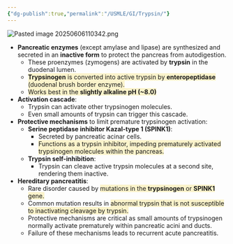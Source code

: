 ```yaml
---
{"dg-publish":true,"permalink":"/USMLE/GI/Trypsin/"}
---
```


![Pasted image 20250606110342.png](/img/user/appendix/Pasted%20image%2020250606110342.png)
- **Pancreatic enzymes** (except amylase and lipase) are synthesized and secreted in an **inactive form** to protect the pancreas from autodigestion. 
	- These proenzymes (zymogens) are activated by **trypsin** in the duodenal lumen.
	- <span style="background:rgba(240, 200, 0, 0.2)">**Trypsinogen** is converted into active trypsin by **enteropeptidase** (duodenal brush border enzyme).</span>
	- <span style="background:rgba(240, 200, 0, 0.2)">Works best in the **slightly alkaline pH (~8.0)**</span>
- **Activation cascade**:
	- Trypsin can activate other trypsinogen molecules.
	- Even small amounts of trypsin can trigger this cascade.
- **Protective mechanisms** to limit premature trypsinogen activation:
	- **Serine peptidase inhibitor Kazal-type 1 (SPINK1)**:
		- Secreted by pancreatic acinar cells.
		- <span style="background:rgba(240, 200, 0, 0.2)">Functions as a trypsin inhibitor, impeding prematurely activated trypsinogen molecules within the pancreas.</span>
	- **Trypsin self-inhibition**:
		- Trypsin can cleave active trypsin molecules at a second site, rendering them inactive.
- **Hereditary pancreatitis**:
	- Rare disorder caused by <span style="background:rgba(240, 200, 0, 0.2)">mutations in the **trypsinogen** or **SPINK1** gene.</span>
	- Common mutation results in <span style="background:rgba(240, 200, 0, 0.2)">abnormal trypsin that is not susceptible to inactivating cleavage by trypsin.</span>
	- Protective mechanisms are critical as small amounts of trypsinogen normally activate prematurely within pancreatic acini and ducts.
	- Failure of these mechanisms leads to recurrent acute pancreatitis.

